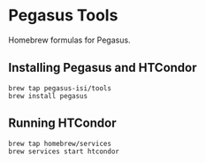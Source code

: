 # Pegasus Tools

Homebrew formulas for Pegasus.

## Installing Pegasus and HTCondor

```
brew tap pegasus-isi/tools
brew install pegasus
```

## Running HTCondor

```
brew tap homebrew/services
brew services start htcondor
```

